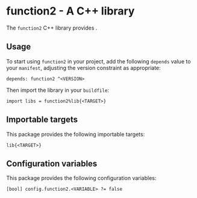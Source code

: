 # function2 - A C++ library

The `function2` C++ library provides <SUMMARY-OF-FUNCTIONALITY>.


## Usage

To start using `function2` in your project, add the following `depends`
value to your `manifest`, adjusting the version constraint as appropriate:

```
depends: function2 ^<VERSION>
```

Then import the library in your `buildfile`:

```
import libs = function2%lib{<TARGET>}
```


## Importable targets

This package provides the following importable targets:

```
lib{<TARGET>}
```

<DESCRIPTION-OF-IMPORTABLE-TARGETS>


## Configuration variables

This package provides the following configuration variables:

```
[bool] config.function2.<VARIABLE> ?= false
```

<DESCRIPTION-OF-CONFIG-VARIABLES>

